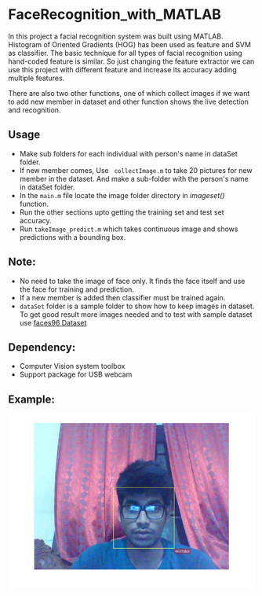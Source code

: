# FaceRecognition_with_MATLAB
In this project a facial recognition system was built using MATLAB. 
Histogram of Oriented Gradients (HOG) has been used as feature and SVM as classifier. The basic technique for all types of facial recognition using hand-coded feature is similar. So just changing the feature extractor we can use this project with different feature and increase its accuracy adding multiple features. 

There are also two other functions, one of which collect images if we want to add new member in dataset and other function shows the live detection and recognition. 

## Usage
- Make sub folders for each individual with person's name in dataSet folder. 
- If new member comes, Use ``` collectImage.m``` to take 20 pictures for new member in the dataset. And make a sub-folder with the person's name in dataSet folder.
- In the ```main.m``` file locate the image folder directory in *imageset()* function.
- Run the other sections upto getting the training set and test set accuracy. 
- Run ```takeImage_predict.m``` which takes continuous image and shows predictions with a bounding box. 

## Note:
- No need to take the image of face only. It finds the face itself and use the face for training and prediction.
- If a new member is added then classifier must be trained again. 
- ```dataSet``` folder is a sample folder to show how to keep images in dataset. To get good result more images needed and to test with sample dataset use [faces96 Dataset](http://cswww.essex.ac.uk/mv/allfaces/faces96.zip)
## Dependency:
- Computer Vision system toolbox
- Support package for USB webcam

## Example:
 ![sample](https://github.com/Mushahid2521/FaceRecognition_with_MATLAB/blob/master/sample.jpg)
